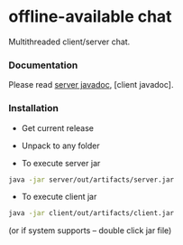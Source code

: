# offline-available chat


Multithreaded client/server chat.


### Documentation

Please read [server javadoc], [client javadoc].


### Installation

- Get current release

- Unpack to any folder

- To execute server jar

```sh
java -jar server/out/artifacts/server.jar
```

- To execute client jar 

```sh
java -jar client/out/artifacts/client.jar
```

(or if system supports – double click jar file)

[server javadoc]: <https://sszadi.github.io/>